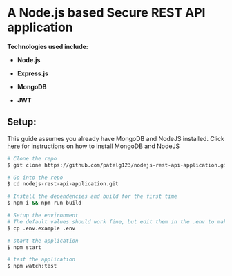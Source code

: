# A Node.js based Secure REST API application

**Technologies used include:**

* **Node.js**

* **Express.js**

* **MongoDB**

* **JWT**

## Setup:

This guide assumes you already have MongoDB and NodeJS installed. Click <a href="https://github.com/esfiddle/esfiddle/blob/develop/docs/HOW_TO_INSTALL_NODEJS_AND_MONGODB.md">here</a> for instructions on how to install MongoDB and NodeJS

```sh
# Clone the repo
$ git clone https://github.com/patelg123/nodejs-rest-api-application.git

# Go into the repo
$ cd nodejs-rest-api-application.git

# Install the dependencies and build for the first time
$ npm i && npm run build

# Setup the environment
# The default values should work fine, but edit them in the .env to make any changes
$ cp .env.example .env

# start the application
$ npm start

# test the application
$ npm watch:test
